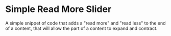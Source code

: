 # Simple Read More Slider

A simple snippet of code that adds a "read more" and "read less" to the end of a content, that will allow the part of a content to expand and contract.